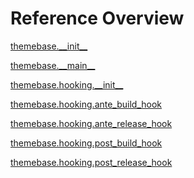 
# Reference Overview

[themebase.\_\_init\_\_](https://github.com/pyrustic/themebase/blob/master/docs/reference/content/themebase.\_\_init\_\_.md) 
<br>
 

[themebase.\_\_main\_\_](https://github.com/pyrustic/themebase/blob/master/docs/reference/content/themebase.\_\_main\_\_.md) 
<br>
 

[themebase.hooking.\_\_init\_\_](https://github.com/pyrustic/themebase/blob/master/docs/reference/content/themebase.hooking.\_\_init\_\_.md) 
<br>
 

[themebase.hooking.ante\_build\_hook](https://github.com/pyrustic/themebase/blob/master/docs/reference/content/themebase.hooking.ante\_build\_hook.md) 
<br>
 

[themebase.hooking.ante\_release\_hook](https://github.com/pyrustic/themebase/blob/master/docs/reference/content/themebase.hooking.ante\_release\_hook.md) 
<br>
 

[themebase.hooking.post\_build\_hook](https://github.com/pyrustic/themebase/blob/master/docs/reference/content/themebase.hooking.post\_build\_hook.md) 
<br>
 

[themebase.hooking.post\_release\_hook](https://github.com/pyrustic/themebase/blob/master/docs/reference/content/themebase.hooking.post\_release\_hook.md) 
<br>
 
